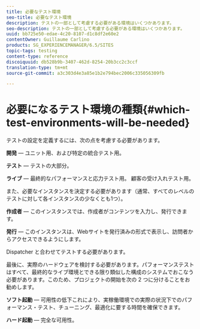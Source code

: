 ```yaml
---
title: 必要なテスト環境
seo-title: 必要なテスト環境
description: テストの一部として考慮する必要がある環境はいくつかあります。
seo-description: テストの一部として考慮する必要がある環境はいくつかあります。
uuid: bb725e50-edae-4c20-8107-d1c8df2e60e2
contentOwner: Guillaume Carlino
products: SG_EXPERIENCEMANAGER/6.5/SITES
topic-tags: testing
content-type: reference
discoiquuid: db528b9b-3407-462d-8254-20b3cc2c3ccf
translation-type: tm+mt
source-git-commit: a3c303d4e3a85e1b2e794bec2006c335056309fb

---
```



# 必要になるテスト環境の種類{#which-test-environments-will-be-needed}

テストの設定を定義するには、次の点を考慮する必要があります。

**開発** — ユニット用、および特定の統合テスト用。

**テスト** — テストの大部分。

**ライブ** — 最終的なパフォーマンスと応力テスト用。 顧客の受け入れテスト用。

また、必要なインスタンスを決定する必要があります（通常、すべてのレベルのテストに対して各インスタンスの少なくとも1つ）。

**作成者** — このインスタンスでは、作成者がコンテンツを入力し、発行できます。

**発行** — このインスタンスは、Webサイトを発行済みの形式で表示し、訪問者からアクセスできるようにします。

Dispatcher と合わせてテストする必要があります。

最後に、実際のハードウェアを検討する必要があります。パフォーマンステストはすべて、最終的なライブ環境とできる限り類似した構成のシステムでおこなう必要があります。このため、プロジェクトの開始を次の 2 つに分けることをお勧めします。

**ソフト起動** — 可用性の低下これにより、実稼働環境での実際の状況下でのパフォーマンス・テスト、チューニング、最適化に要する時間を確保できます。

**ハード起動** — 完全な可用性。
